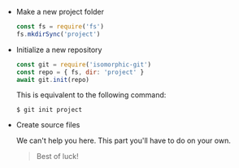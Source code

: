 * Make a new project folder

  ```js
  const fs = require('fs')
  fs.mkdirSync('project')
  ```

* Initialize a new repository

  ```js
  const git = require('isomorphic-git')
  const repo = { fs, dir: 'project' }
  await git.init(repo)
  ```

  This is equivalent to the following command:

      $ git init project

* Create source files

  We can't help you here.
  This part you'll have to do on your own.

  > Best of luck!
